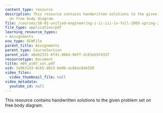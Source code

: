 ```yaml
---
content_type: resource
description: This resource contains handwritten solutions to the given problem set
  on free body diagram.
file: /courses/16-01-unified-engineering-i-ii-iii-iv-fall-2005-spring-2006/3a9631d38cb5d015be0bac66ac8ab320_m04_ps07_sol.pdf
file_type: application/pdf
learning_resource_types:
- Assignments
ocw_type: OCWFile
parent_title: Assignments
parent_type: CourseSection
parent_uid: a6eb2151-6f41-806d-94ff-dc83eb5f4337
resourcetype: Document
title: m04_ps07_sol.pdf
uid: 3a9631d3-8cb5-d015-be0b-ac66ac8ab320
video_files:
  video_thumbnail_file: null
video_metadata:
  youtube_id: null
---
```

This resource contains handwritten solutions to the given problem set on free body diagram.